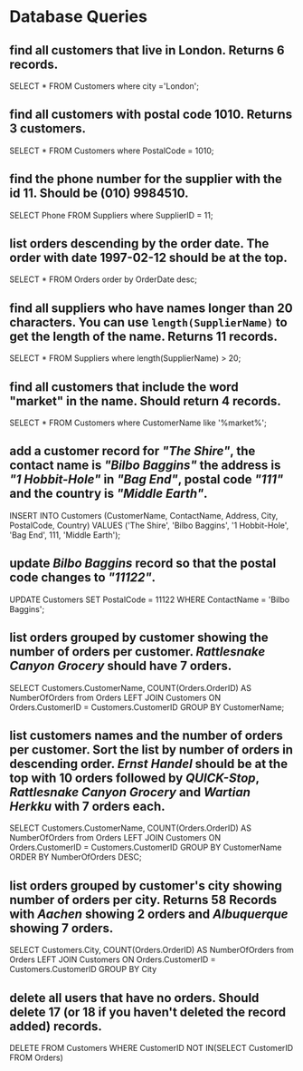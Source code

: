 # Database Queries

## find all customers that live in London. Returns 6 records.
SELECT * FROM Customers where city ='London';
## find all customers with postal code 1010. Returns 3 customers.
SELECT * FROM Customers where  PostalCode = 1010;
## find the phone number for the supplier with the id 11. Should be (010) 9984510.
SELECT Phone FROM Suppliers where SupplierID = 11;
## list orders descending by the order date. The order with date 1997-02-12 should be at the top.
SELECT * FROM Orders order by OrderDate desc;
## find all suppliers who have names longer than 20 characters. You can use `length(SupplierName)` to get the length of the name. Returns 11 records.
SELECT * FROM Suppliers where length(SupplierName) > 20;
## find all customers that include the word "market" in the name. Should return 4 records.
SELECT * FROM Customers where CustomerName like '%market%';
## add a customer record for _"The Shire"_, the contact name is _"Bilbo Baggins"_ the address is _"1 Hobbit-Hole"_ in _"Bag End"_, postal code _"111"_ and the country is _"Middle Earth"_.
INSERT INTO Customers (CustomerName, ContactName, Address, City, PostalCode, Country) 
VALUES ('The Shire', 'Bilbo Baggins', '1 Hobbit-Hole', 'Bag End', 111, 'Middle Earth');
## update _Bilbo Baggins_ record so that the postal code changes to _"11122"_.
UPDATE Customers SET PostalCode = 11122 WHERE ContactName = 'Bilbo Baggins';
## list orders grouped by customer showing the number of orders per customer. _Rattlesnake Canyon Grocery_ should have 7 orders.
SELECT Customers.CustomerName, COUNT(Orders.OrderID) AS NumberOfOrders from Orders
LEFT JOIN Customers ON Orders.CustomerID = Customers.CustomerID GROUP BY CustomerName;
## list customers names and the number of orders per customer. Sort the list by number of orders in descending order. _Ernst Handel_ should be at the top with 10 orders followed by _QUICK-Stop_, _Rattlesnake Canyon Grocery_ and _Wartian Herkku_ with 7 orders each.
SELECT Customers.CustomerName, COUNT(Orders.OrderID) AS NumberOfOrders from Orders
LEFT JOIN Customers ON Orders.CustomerID = Customers.CustomerID GROUP BY CustomerName
ORDER BY NumberOfOrders DESC;
## list orders grouped by customer's city showing number of orders per city. Returns 58 Records with _Aachen_ showing 2 orders and _Albuquerque_ showing 7 orders.
SELECT Customers.City, COUNT(Orders.OrderID) AS NumberOfOrders from Orders
LEFT JOIN Customers ON Orders.CustomerID = Customers.CustomerID GROUP BY City
## delete all users that have no orders. Should delete 17 (or 18 if you haven't deleted the record added) records.
DELETE FROM Customers 
WHERE CustomerID NOT IN(SELECT CustomerID
					FROM Orders)